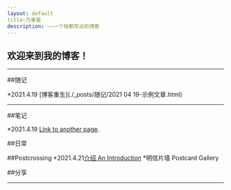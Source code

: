 ```yaml
---
layout: default
title:万事屋
description: ——一个啥都写点的博客
---
```


## 欢迎来到我的博客！

* * *

##随记

*2021.4.19 [博客重生](./_posts/随记/2021 04 19-示例文章.html)

* * *

##笔记

*2021.4.19 [Link to another page](./another-page.html).

##日常

##Postcrossing
*2021.4.21[介绍 An Introduction](./_posts/Postcrossing/Postcrossing介绍.html)
*明信片墙 Postcard Gallery

##分享

* * *


